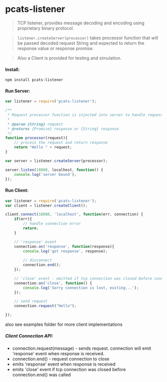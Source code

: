 pcats-listener
=================
> TCP listener, provides message decoding and encoding using proprietary binary protocol.

>```listener.createServer(processor)``` takes processor function that will be passed decoded request String and expected to return the response value or response promise.

> Also a Client is provided for testing and simulation.

#### Install: 
```
npm install pcats-listener
```

#### Run Server:
```js
var listener = require('pcats-listener');

/**
 * Request processor function is injected into server to handle requests.
 *
 * @param {String} request
 * @returns {Promise} response or {String} response
 */
function processor(request){
    // process the request and return response
    return "Hello " + request;
}

var server = listener.createServer(processor);

server.listen(18888, localhost, function() {
    console.log('server bound');
});
```

#### Run Client:
```js
var listener = require('pcats-listener');
var client = listener.createClient();

client.connect(18888, 'localhost', function(err, connection) {
    if(err){
        // handle connection error
        return;
    }

    // 'response' event
    connection.on('response', function(response){
        console.log('got response', response);
        
        // disconnect
        connection.end();
    });

    // 'close' event - emitted if tcp connection was closed before connection.end() was called
    connection.on('close', function() {
        console.log('Sorry connection is lost, exiting...');
    });

    // send request
    connection.request("Hello");

});

```
also see examples folder for more client implementations

##### Client Connection API:
- connection.request(message) - sends request. connection will emit 'response' event when response is received.
- connection.end() - request connection to close
- emits 'response' event when response is received
- emits 'close' event if tcp connection was closed before connection.end() was called


